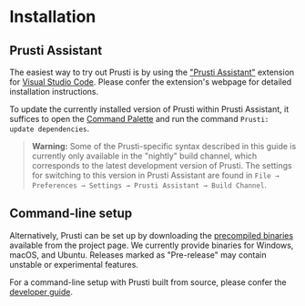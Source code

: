 # Installation

## Prusti Assistant

The easiest way to try out Prusti is by using the ["Prusti Assistant"](https://marketplace.visualstudio.com/items?itemName=viper-admin.prusti-assistant) extension for [Visual Studio Code](https://code.visualstudio.com/). Please confer the extension's webpage for detailed installation instructions.

To update the currently installed version of Prusti within Prusti Assistant, it suffices to open the [Command Palette](https://code.visualstudio.com/docs/getstarted/userinterface#_command-palette) and run the command `Prusti: update dependencies`.

> **Warning:** Some of the Prusti-specific syntax described in this guide is currently only available in the "nightly" build channel, which corresponds to the latest development version of Prusti.
> The settings for switching to this version in Prusti Assistant are found in
> `File → Preferences → Settings → Prusti Assistant → Build Channel`.

## Command-line setup

Alternatively, Prusti can be set up by downloading the [precompiled binaries](https://github.com/viperproject/prusti-dev/releases) available from the project page. We currently provide binaries for Windows, macOS, and Ubuntu. Releases marked as "Pre-release" may contain unstable or experimental features.

For a command-line setup with Prusti built from source, please confer the [developer guide](https://viperproject.github.io/prusti-dev/dev-guide/development/setup.html).
